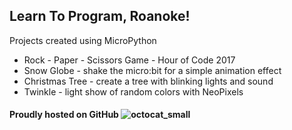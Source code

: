 ## Learn To Program, Roanoke!

Projects created using MicroPython

* Rock - Paper - Scissors Game - Hour of Code 2017
* Snow Globe - shake the micro:bit for a simple animation effect
* Christmas Tree - create a tree with blinking lights and sound
* Twinkle - light show of random colors with NeoPixels

#### Proudly hosted on GitHub ![octocat_small](https://user-images.githubusercontent.com/16419894/27620843-839a2fa6-5b9a-11e7-9ebc-76a8e713b7f7.png)

